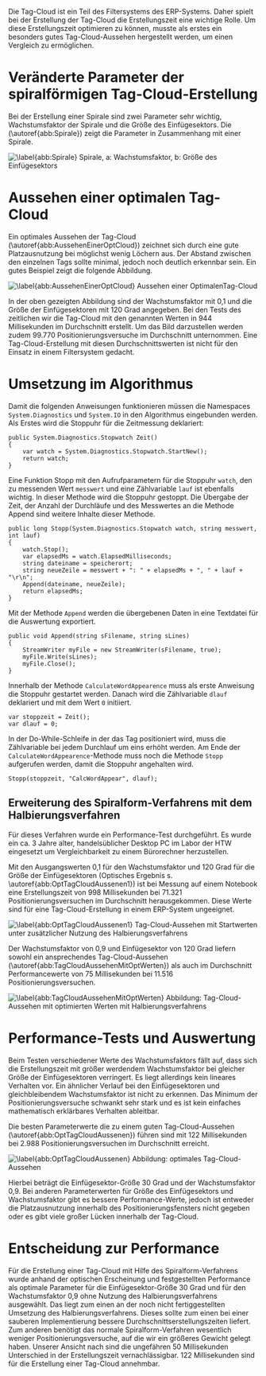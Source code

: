 
Die Tag-Cloud ist ein Teil des Filtersystems des ERP-Systems. Daher spielt bei der Erstellung der Tag-Cloud die Erstellungszeit eine wichtige Rolle. Um diese Erstellungszeit optimieren zu können, musste als erstes ein besonders gutes Tag-Cloud-Aussehen hergestellt werden, um einen Vergleich zu ermöglichen. 

# Veränderte Parameter der spiralförmigen Tag-Cloud-Erstellung

Bei der Erstellung einer Spirale sind zwei Parameter sehr wichtig, Wachstumsfaktor der Spirale und die Größe des Einfügesektors. Die (\autoref{abb:Spirale}) zeigt die Parameter in Zusammenhang mit einer Spirale.

![\label{abb:Spirale} Spirale, a: Wachstumsfaktor, b: Größe des Einfügesektors](img/Spirale.png)

# Aussehen einer optimalen Tag-Cloud

Ein optimales Aussehen der Tag-Cloud (\autoref{abb:AussehenEinerOptCloud}) zeichnet sich durch eine gute Platzausnutzung bei möglichst wenig Löchern aus. Der Abstand zwischen den einzelnen Tags sollte minimal, jedoch noch deutlich erkennbar sein. Ein gutes Beispiel zeigt die folgende Abbildung.

![\label{abb:AussehenEinerOptCloud} Aussehen einer OptimalenTag-Cloud](img/AussehenEinerOptCloud.png)

In der oben gezeigten Abbildung sind der Wachstumsfaktor mit 0,1 und die Größe der Einfügesektoren mit 120 Grad angegeben. Bei den Tests des zeitlichen wir die Tag-Cloud mit den genannten Werten in 944 Millisekunden im Durchschnitt erstellt. Um das Bild darzustellen werden zudem 99.770 Positionierungsversuche im Durchschnitt unternommen. Eine Tag-Cloud-Erstellung mit diesen Durchschnittswerten ist nicht für den Einsatz in einem Filtersystem gedacht. 

# Umsetzung im Algorithmus

Damit die folgenden Anweisungen funktionieren müssen die Namespaces `System.Diagnostics` und `System.IO` in den Algorithmus eingebunden werden. 
Als Erstes wird die Stoppuhr für die Zeitmessung deklariert: 

```
public System.Diagnostics.Stopwatch Zeit()
{
	var watch = System.Diagnostics.Stopwatch.StartNew();
	return watch;
}
```

Eine Funktion Stopp mit den Aufrufparametern für die Stoppuhr `watch`, den zu messenden Wert `messwert` und eine Zählvariable `lauf` ist ebenfalls wichtig. In dieser Methode wird die Stoppuhr gestoppt. Die Übergabe der Zeit, der Anzahl der Durchläufe und des Messwertes an die Methode Append sind weitere Inhalte dieser Methode.

```
public long Stopp(System.Diagnostics.Stopwatch watch, string messwert, int lauf)
{
	watch.Stop();
	var elapsedMs = watch.ElapsedMilliseconds;
	string dateiname = speicherort;
	string neueZeile = messwert + ": " + elapsedMs + ", " + lauf + "\r\n";
	Append(dateiname, neueZeile);
	return elapsedMs;
}
```

Mit der Methode `Append` werden die übergebenen Daten in eine Textdatei für die Auswertung exportiert. 

```
public void Append(string sFilename, string sLines)
{
	StreamWriter myFile = new StreamWriter(sFilename, true);
	myFile.Write(sLines);
	myFile.Close();
}
```

Innerhalb der Methode `CalculateWordAppearence` muss als erste Anweisung die Stoppuhr gestartet werden. Danach wird die Zählvariable `dlauf` deklariert und mit dem Wert `0` initiiert.

```
var stoppzeit = Zeit();
var dlauf = 0;
```

In der Do-While-Schleife in der das Tag positioniert wird, muss die Zählvariable bei jedem Durchlauf um eins erhöht werden. Am Ende der `CalculateWordAppearence`-Methode muss noch die Methode `Stopp` aufgerufen werden, damit die Stoppuhr angehalten wird.

```
Stopp(stoppzeit, "CalcWordAppear", dlauf);
```

## Erweiterung des Spiralform-Verfahrens mit dem Halbierungsverfahren

Für dieses Verfahren wurde ein Performance-Test durchgeführt. Es wurde ein ca. 3 Jahre alter, handelsüblicher Desktop PC im Labor der HTW eingesetzt um Vergleichbarkeit zu einem Bürorechner herzustellen.

Mit den Ausgangswerten 0,1 für den Wachstumsfaktor und 120 Grad für die Größe der Einfügesektoren (Optisches Ergebnis s. \autoref{abb:OptTagCloudAussenen1}) ist bei Messung auf einem Notebook eine Erstellungszeit von 998 Millisekunden bei 71.321 Positionierungsversuchen im Durchschnitt herausgekommen. Diese Werte sind für eine Tag-Cloud-Erstellung in einem ERP-System ungeeignet. 

![\label{abb:OptTagCloudAussenen1} Tag-Cloud-Aussehen mit Startwerten unter zusätzlicher Nutzung des Halbierungsverfahrens](img/OptTagCloudAussenen.png)

Der Wachstumsfaktor von 0,9 und Einfügesektor von 120 Grad liefern sowohl ein ansprechendes Tag-Cloud-Aussehen (\autoref{abb:TagCloudAussehenMitOptWerten}) als auch im Durchschnitt Performancewerte von 75 Millisekunden bei 11.516 Positionierungsversuchen. 

![\label{abb:TagCloudAussehenMitOptWerten} Abbildung: Tag-Cloud-Aussehen mit optimierten Werten mit Halbierungsverfahrens](img/TagCloudAussehenMitOptWerten.png)

# Performance-Tests und Auswertung

Beim Testen verschiedener Werte des Wachstumsfaktors fällt auf, dass sich die Erstellungszeit mit größer werdendem Wachstumsfaktor bei gleicher Größe der Einfügesektoren verringert. Es liegt allerdings kein lineares Verhalten vor. Ein ähnlicher Verlauf bei den Einfügesektoren und gleichbleibendem Wachstumsfaktor ist nicht zu erkennen. Das Minimum der Positionierungsversuche schwankt sehr stark und es ist kein einfaches mathematisch erklärbares Verhalten ableitbar. 
<!-- todo: O(n) aus Algorithmus ermitteln -->

Die besten Parameterwerte die zu einem guten Tag-Cloud-Aussehen (\autoref{abb:OptTagCloudAussenen}) führen sind mit 122 Millisekunden bei 2.988 Positionierungsversuchen im Durchschnitt erreicht. 

![\label{abb:OptTagCloudAussenen} Abbildung: optimales Tag-Cloud-Aussehen](img/OptTagCloudAussenen.png)

Hierbei beträgt die Einfügesektor-Größe 30 Grad und der Wachstumsfaktor 0,9. Bei anderen Parameterwerten für Größe des Einfügesektors und Wachstumsfaktor gibt es bessere Performance-Werte, jedoch ist entweder die Platzausnutzung innerhalb des Positionierungsfensters nicht gegeben oder es gibt viele großer Lücken innerhalb der Tag-Cloud.

<!-- todo: kommt ins Fazit, am Ende der Arbeit -->
# Entscheidung zur Performance

Für die Erstellung einer Tag-Cloud mit Hilfe des Spiralform-Verfahrens wurde anhand der optischen Erscheinung und festgestellten Performance als optimale Parameter für die Einfügesektor-Größe 30 Grad und für den Wachstumsfaktor 0,9 ohne Nutzung des Halbierungsverfahrens ausgewählt.
Das liegt zum einen an der noch nicht fertiggestellten Umsetzung des Halbierungsverfahrens. Dieses sollte zum einen bei einer sauberen Implementierung bessere Durchschnittserstellungszeiten liefert. Zum anderen benötigt das normale Spiralform-Verfahren wesentlich weniger Positionierungsversuche, auf die wir ein größeres Gewicht gelegt haben. Unserer Ansicht nach sind die ungefähren 50 Millisekunden Unterschied in der Erstellungszeit vernachlässigbar. 122 Millisekunden sind für die Erstellung einer Tag-Cloud annehmbar.

<!-- todo: Wiederspruch?!, klingt nicht logisch; weniger Berechenung (ohne Halbierungsverfahren) dauert länger? -->
